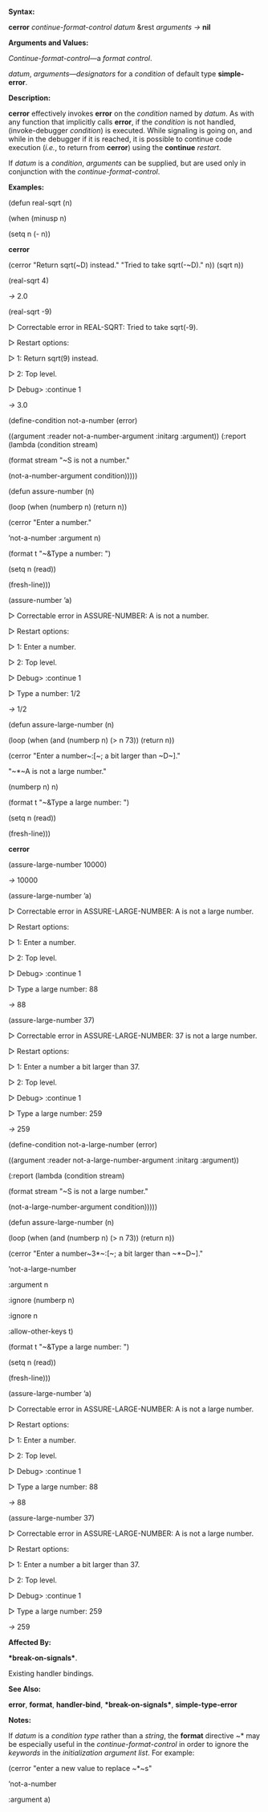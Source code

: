  

**Syntax:** 

**cerror** *continue-format-control datum* &rest *arguments →* **nil** 

**Arguments and Values:** 

*Continue-format-control*—a *format control*. 

*datum*, *arguments*—*designators* for a *condition* of default type **simple-error**. 

**Description:** 

**cerror** effectively invokes **error** on the *condition* named by *datum*. As with any function that implicitly calls **error**, if the *condition* is not handled, (invoke-debugger *condition*) is executed. While signaling is going on, and while in the debugger if it is reached, it is possible to continue code execution (*i.e.*, to return from **cerror**) using the **continue** *restart*. 

If *datum* is a *condition*, *arguments* can be supplied, but are used only in conjunction with the *continue-format-control*. 

**Examples:** 

(defun real-sqrt (n) 

(when (minusp n) 

(setq n (- n)) 



 

 

**cerror** 

(cerror "Return sqrt(~D) instead." "Tried to take sqrt(-~D)." n)) (sqrt n)) 

(real-sqrt 4) 

*→* 2.0 

(real-sqrt -9) 

&#9655; Correctable error in REAL-SQRT: Tried to take sqrt(-9). 

&#9655; Restart options: 

&#9655; 1: Return sqrt(9) instead. 

&#9655; 2: Top level. 

&#9655; Debug&#62; :continue 1 

*→* 3.0 

(define-condition not-a-number (error) 

((argument :reader not-a-number-argument :initarg :argument)) (:report (lambda (condition stream) 

(format stream "~S is not a number." 

(not-a-number-argument condition))))) 

(defun assure-number (n) 

(loop (when (numberp n) (return n)) 

(cerror "Enter a number." 

’not-a-number :argument n) 

(format t "~&Type a number: ") 

(setq n (read)) 

(fresh-line))) 

(assure-number ’a) 

&#9655; Correctable error in ASSURE-NUMBER: A is not a number. 

&#9655; Restart options: 

&#9655; 1: Enter a number. 

&#9655; 2: Top level. 

&#9655; Debug&#62; :continue 1 

&#9655; Type a number: 1/2 

*→* 1/2 

(defun assure-large-number (n) 

(loop (when (and (numberp n) (&#62; n 73)) (return n)) 

(cerror "Enter a number~:[~; a bit larger than ~D~]." 

"~\*~A is not a large number." 

(numberp n) n) 

(format t "~&Type a large number: ") 

(setq n (read)) 

(fresh-line))) 



 

 

**cerror** 

(assure-large-number 10000) 

*→* 10000 

(assure-large-number ’a) 

&#9655; Correctable error in ASSURE-LARGE-NUMBER: A is not a large number. 

&#9655; Restart options: 

&#9655; 1: Enter a number. 

&#9655; 2: Top level. 

&#9655; Debug&#62; :continue 1 

&#9655; Type a large number: 88 

*→* 88 

(assure-large-number 37) 

&#9655; Correctable error in ASSURE-LARGE-NUMBER: 37 is not a large number. 

&#9655; Restart options: 

&#9655; 1: Enter a number a bit larger than 37. 

&#9655; 2: Top level. 

&#9655; Debug&#62; :continue 1 

&#9655; Type a large number: 259 

*→* 259 

(define-condition not-a-large-number (error) 

((argument :reader not-a-large-number-argument :initarg :argument)) 

(:report (lambda (condition stream) 

(format stream "~S is not a large number." 

(not-a-large-number-argument condition))))) 

(defun assure-large-number (n) 

(loop (when (and (numberp n) (&#62; n 73)) (return n)) 

(cerror "Enter a number~3\*~:[~; a bit larger than ~\*~D~]." 

’not-a-large-number 

:argument n 

:ignore (numberp n) 

:ignore n 

:allow-other-keys t) 

(format t "~&Type a large number: ") 

(setq n (read)) 

(fresh-line))) 

(assure-large-number ’a) 

&#9655; Correctable error in ASSURE-LARGE-NUMBER: A is not a large number. 

&#9655; Restart options: 

&#9655; 1: Enter a number. 



 

 

&#9655; 2: Top level. 

&#9655; Debug&#62; :continue 1 

&#9655; Type a large number: 88 

*→* 88 

(assure-large-number 37) 

&#9655; Correctable error in ASSURE-LARGE-NUMBER: A is not a large number. 

&#9655; Restart options: 

&#9655; 1: Enter a number a bit larger than 37. 

&#9655; 2: Top level. 

&#9655; Debug&#62; :continue 1 

&#9655; Type a large number: 259 

*→* 259 

**Affected By:** 

**\*break-on-signals\***. 

Existing handler bindings. 

**See Also:** 

**error**, **format**, **handler-bind**, **\*break-on-signals\***, **simple-type-error** 

**Notes:** 

If *datum* is a *condition type* rather than a *string*, the **format** directive ~\* may be especially useful in the *continue-format-control* in order to ignore the *keywords* in the *initialization argument list*. For example: 

(cerror "enter a new value to replace ~\*~s" 

’not-a-number 

:argument a) 

